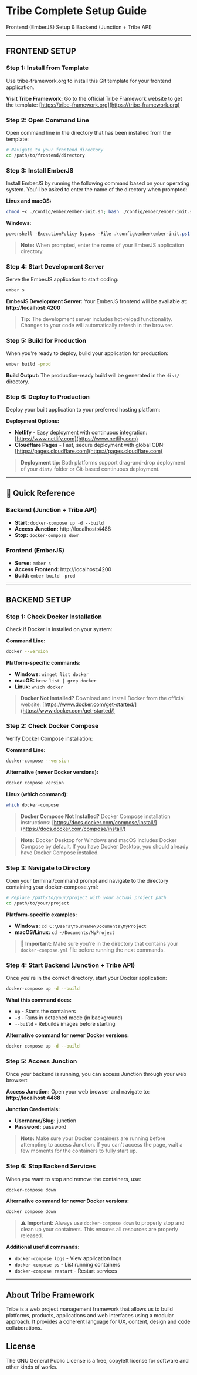 # Tribe Complete Setup Guide

Frontend (EmberJS) Setup & Backend (Junction + Tribe API)

---

## FRONTEND SETUP

### Step 1: Install from Template

Use tribe-framework.org to install this Git template for your frontend application.

**Visit Tribe Framework:**
Go to the official Tribe Framework website to get the template: [https://tribe-framework.org](https://tribe-framework.org)

### Step 2: Open Command Line

Open command line in the directory that has been installed from the template:

```bash
# Navigate to your frontend directory
cd /path/to/frontend/directory
```

### Step 3: Install EmberJS

Install EmberJS by running the following command based on your operating system. You'll be asked to enter the name of the directory when prompted:

**Linux and macOS:**

```bash
chmod +x ./config/ember/ember-init.sh; bash ./config/ember/ember-init.sh;
```

**Windows:**

```powershell
powershell -ExecutionPolicy Bypass -File .\config\ember\ember-init.ps1
```

> **Note:** When prompted, enter the name of your EmberJS application directory.

### Step 4: Start Development Server

Serve the EmberJS application to start coding:

```bash
ember s
```

**EmberJS Development Server:**
Your EmberJS frontend will be available at: **http://localhost:4200**

> **Tip:** The development server includes hot-reload functionality. Changes to your code will automatically refresh in the browser.

### Step 5: Build for Production

When you're ready to deploy, build your application for production:

```bash
ember build -prod
```

**Build Output:**
The production-ready build will be generated in the `dist/` directory.

### Step 6: Deploy to Production

Deploy your built application to your preferred hosting platform:

**Deployment Options:**

- **Netlify** - Easy deployment with continuous integration: [https://www.netlify.com](https://www.netlify.com)
- **Cloudflare Pages** - Fast, secure deployment with global CDN: [https://pages.cloudflare.com](https://pages.cloudflare.com)

> **Deployment tip:** Both platforms support drag-and-drop deployment of your `dist/` folder or Git-based continuous deployment.

---

## 🎉 Quick Reference

### Backend (Junction + Tribe API)

- **Start:** `docker-compose up -d --build`
- **Access Junction:** http://localhost:4488
- **Stop:** `docker-compose down`

### Frontend (EmberJS)

- **Serve:** `ember s`
- **Access Frontend:** http://localhost:4200
- **Build:** `ember build -prod`

---

## BACKEND SETUP

### Step 1: Check Docker Installation

Check if Docker is installed on your system:

**Command Line:**

```bash
docker --version
```

**Platform-specific commands:**

- **Windows:** `winget list docker`
- **macOS:** `brew list | grep docker`
- **Linux:** `which docker`

> **Docker Not Installed?**
> Download and install Docker from the official website: [https://www.docker.com/get-started/](https://www.docker.com/get-started/)

### Step 2: Check Docker Compose

Verify Docker Compose installation:

**Command Line:**

```bash
docker-compose --version
```

**Alternative (newer Docker versions):**

```bash
docker compose version
```

**Linux (which command):**

```bash
which docker-compose
```

> **Docker Compose Not Installed?**
> Docker Compose installation instructions: [https://docs.docker.com/compose/install/](https://docs.docker.com/compose/install/)

> **Note:** Docker Desktop for Windows and macOS includes Docker Compose by default. If you have Docker Desktop, you should already have Docker Compose installed.

### Step 3: Navigate to Directory

Open your terminal/command prompt and navigate to the directory containing your docker-compose.yml:

```bash
# Replace /path/to/your/project with your actual project path
cd /path/to/your/project
```

**Platform-specific examples:**

- **Windows:** `cd C:\Users\YourName\Documents\MyProject`
- **macOS/Linux:** `cd ~/Documents/MyProject`

> **📁 Important:** Make sure you're in the directory that contains your `docker-compose.yml` file before running the next commands.

### Step 4: Start Backend (Junction + Tribe API)

Once you're in the correct directory, start your Docker application:

```bash
docker-compose up -d --build
```

**What this command does:**

- `up` - Starts the containers
- `-d` - Runs in detached mode (in background)
- `--build` - Rebuilds images before starting

**Alternative command for newer Docker versions:**

```bash
docker compose up -d --build
```

### Step 5: Access Junction

Once your backend is running, you can access Junction through your web browser:

**Access Junction:**
Open your web browser and navigate to: **http://localhost:4488**

**Junction Credentials:**

- **Username/Slug:** junction
- **Password:** password

> **Note:** Make sure your Docker containers are running before attempting to access Junction. If you can't access the page, wait a few moments for the containers to fully start up.

### Step 6: Stop Backend Services

When you want to stop and remove the containers, use:

```bash
docker-compose down
```

**Alternative command for newer Docker versions:**

```bash
docker compose down
```

> **⚠️ Important:** Always use `docker-compose down` to properly stop and clean up your containers. This ensures all resources are properly released.

**Additional useful commands:**

- `docker-compose logs` - View application logs
- `docker-compose ps` - List running containers
- `docker-compose restart` - Restart services

---

## About Tribe Framework

Tribe is a web project management framework that allows us to build platforms, products, applications and web interfaces using a modular approach. It provides a coherent language for UX, content, design and code collaborations.

## License

The GNU General Public License is a free, copyleft license for software and other kinds of works.
